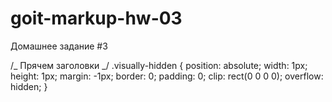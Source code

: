 # goit-markup-hw-03

Домашнее задание #3

/_ Прячем заголовки _/ .visually-hidden { position: absolute; width: 1px;
height: 1px; margin: -1px; border: 0; padding: 0; clip: rect(0 0 0 0); overflow:
hidden; }
